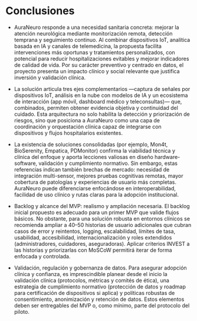 # Conclusiones  

- AuraNeuro responde a una necesidad sanitaria concreta: mejorar la atención neurológica mediante monitorización remota, detección temprana y seguimiento continuo. Al combinar dispositivos IoT, analítica basada en IA y canales de telemedicina, la propuesta facilita intervenciones más oportunas y tratamientos personalizados, con potencial para reducir hospitalizaciones evitables y mejorar indicadores de calidad de vida. Por su carácter preventivo y centrado en datos, el proyecto presenta un impacto clínico y social relevante que justifica inversión y validación clínica.

- La solución articula tres ejes complementarios —captura de señales por dispositivos IoT, análisis en la nube con modelos de IA y un ecosistema de interacción (app móvil, dashboard médico y teleconsultas)— que, combinados, permiten obtener evidencia objetiva y continuidad del cuidado. Esta arquitectura no solo habilita la detección y priorización de riesgos, sino que posiciona a AuraNeuro como una capa de coordinación y orquestación clínica capaz de integrarse con dispositivos y flujos hospitalarios existentes.

- La existencia de soluciones consolidadas (por ejemplo, Mon4t, BioSerenity, Empatica, PDMonitor) confirma la viabilidad técnica y clínica del enfoque y aporta lecciones valiosas en diseño hardware-software, validación y cumplimiento normativo. Sin embargo, estas referencias indican también brechas de mercado: necesidad de integración multi-sensor, mejores pruebas cognitivas remotas, mayor cobertura de patologías y experiencias de usuario más completas. AuraNeuro puede diferenciarse enfocándose en interoperabilidad, facilidad de uso clínico y rutas claras para la adopción institucional.

- Backlog y alcance del MVP: realismo y ampliación necesaria.
El backlog inicial propuesto es adecuado para un primer MVP que valide flujos básicos. No obstante, para una solución robusta en entornos clínicos se recomienda ampliar a 40–50 historias de usuario adicionales que cubran casos de error y reintentos, logging, escalabilidad, límites de tasa, usabilidad, accesibilidad, internacionalización y roles extendidos (administradores, cuidadores, aseguradoras). Aplicar criterios INVEST a las historias y priorizarlas con MoSCoW permitirá iterar de forma enfocada y controlada.

 - Validación, regulación y gobernanza de datos.
Para asegurar adopción clínica y confianza, es imprescindible planear desde el inicio la validación clínica (protocolos, métricas y comités de ética), una estrategia de cumplimiento normativo (protección de datos y roadmap para certificación de dispositivos si aplica) y políticas robustas de consentimiento, anonimización y retención de datos. Estos elementos deben ser entregables del MVP o, como mínimo, parte del protocolo del piloto.

